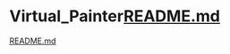 # Virtual_Painter[README.md](https://github.com/Ekpere/Virtual_Painter/files/8770140/README.md)
[README.md](https://github.com/Ekpere/Virtual_Painter/files/8770147/README.md)

